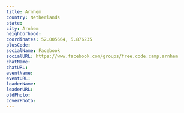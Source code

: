 ```yaml
---
title: Arnhem
country: Netherlands
state: 
city: Arnhem
neighborhood: 
coordinates: 52.005664, 5.876235
plusCode:
socialName: Facebook
socialURL: https://www.facebook.com/groups/free.code.camp.arnhem
chatName:
chatURL:
eventName:
eventURL:
leaderName:
leaderURL:
oldPhoto: 
coverPhoto:
---
```

